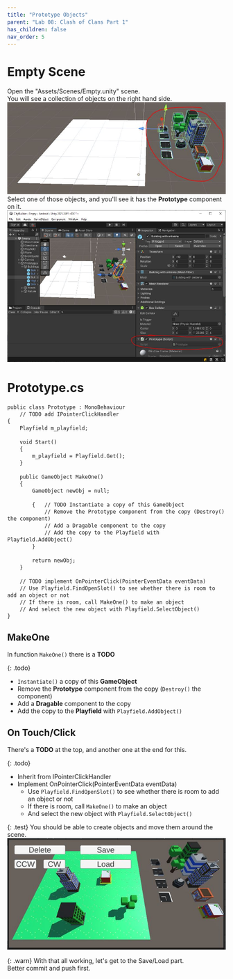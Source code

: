 ```yaml
---
title: "Prototype Objects"
parent: "Lab 08: Clash of Clans Part 1"
has_children: false
nav_order: 5
---
```


# Empty Scene
Open the "Assets/Scenes/Empty.unity" scene.\
You will see a collection of objects on the right hand side.
![Prototypes](images/lab08/prototypes.jpg "Prototypes")
Select one of those objects, and you'll see it has the **Prototype** component on it.
![Prototype Component](images/lab08/prototypes2.jpg "Prototype Component")

# Prototype.cs
```
public class Prototype : MonoBehaviour
    // TODO add IPointerClickHandler
{
    Playfield m_playfield;

    void Start()
    {
        m_playfield = Playfield.Get();
    }

    public GameObject MakeOne()
    {
        GameObject newObj = null;

        {   // TODO Instantiate a copy of this GameObject
            // Remove the Prototype component from the copy (Destroy() the component)
            // Add a Dragable component to the copy
            // Add the copy to the Playfield with Playfield.AddObject()
        }

        return newObj;
    }

    // TODO implement OnPointerClick(PointerEventData eventData)
    // Use Playfield.FindOpenSlot() to see whether there is room to add an object or not
    // If there is room, call MakeOne() to make an object
    // And select the new object with Playfield.SelectObject()
}
```

## MakeOne
In function `MakeOne()` there is a **TODO**

{: .todo}
* `Instantiate()` a copy of this **GameObject**
* Remove the **Prototype** component from the copy (`Destroy()` the component)
* Add a **Dragable** component to the copy
* Add the copy to the **Playfield** with `Playfield.AddObject()`

## On Touch/Click
There's a **TODO** at the top, and another one at the end for this.

{: .todo}
* Inherit from IPointerClickHandler
* Implement OnPointerClick(PointerEventData eventData)
    * Use `Playfield.FindOpenSlot()` to see whether there is room to add an object or not
    * If there is room, call `MakeOne()` to make an object
    * And select the new object with `Playfield.SelectObject()`

{: .test}
You should be able to create objects and move them around the scene.
![Editing](images/lab08/editing.jpg "Editing")

{: .warn}
With that all working, let's get to the Save/Load part.\
Better commit and push first.

